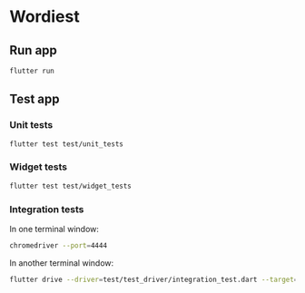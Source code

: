 # Wordiest

## Run app

```bash
flutter run
```

## Test app

### Unit tests

```bash
flutter test test/unit_tests
```

### Widget tests

```bash
flutter test test/widget_tests
```

### Integration tests

In one terminal window:

```bash
chromedriver --port=4444
```

In another terminal window:

```bash
flutter drive --driver=test/test_driver/integration_test.dart --target=test/integration_tests/app_test.dart -d web-server --browser-name=chrome --headless
```
